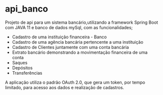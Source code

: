 # api_banco
Projeto de api para um sistema bancário,utilizando a framework Spring Boot com JAVA 11 e banco de dados mySql, com as funcionalidades;
<ul>
   <li>Cadastro de uma instituição financeira - Banco</li>
   <li>Cadastro de uma agência bancária pertencente a uma instituição</li>
   <li>Cadastro de Clientes juntamente com uma conta bancária</li>
   <li>Extrato bancário demonstrando a movimentação financeira de uma conta</li>
   <li>Saques</li>
   <li>Depósitos</li>
   <li>Transferências</li>
</ul>

A aplicação utiliza o padrão OAuth 2.0, que gera um token, por tempo limitado, para acesso aos dados e realização de cadastros.
